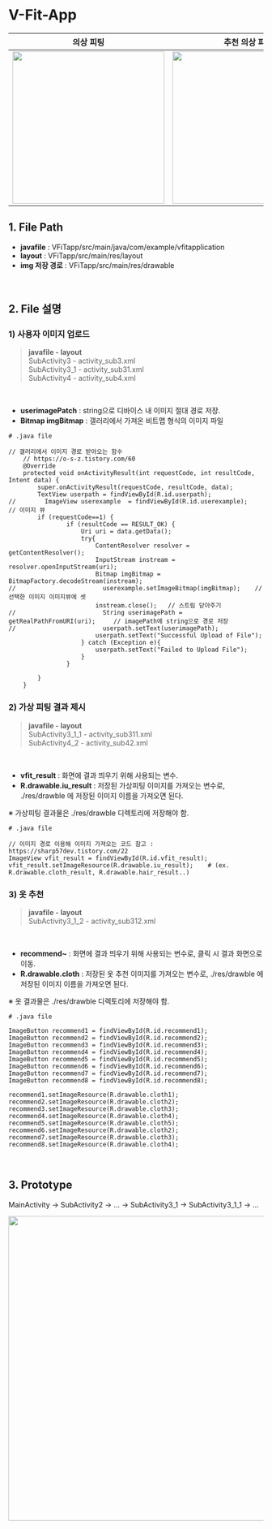 # V-Fit-App

의상 피팅 | 추천 의상 피팅 | 헤어 피팅
--|--|--
<img src="https://github.com/VIP-Projects/V-Fit-App/assets/53934639/389ba37d-7f37-467e-a35c-8bc055414f65" style="width:300px"> | <img src="https://github.com/VIP-Projects/V-Fit-App/assets/53934639/bff31248-aef5-40a4-b8dc-050f5749702a" style="width:300px">|<img src="https://github.com/VIP-Projects/V-Fit-App/assets/53934639/ced9334d-eeb8-47e5-9a8c-88b52f4f11e2" style="width:300px">


## 1. File Path

- <b>javafile</b> : VFiTapp/src/main/java/com/example/vfitapplication
- <b>layout</b> : VFiTapp/src/main/res/layout
- <b>img 저장 경로</b> : VFiTapp/src/main/res/drawable <br>

<!-- ※ 가상피팅 결과물은 ./res/drawble 디렉토리에 저장해야 함. <br>
※ 옷 결과물은 ./res/drawble 디렉토리에 저장해야 함. -->
  
<br>

## 2. File 설명

### 1) 사용자 이미지 업로드
> <b>javafile - layout</b> <br>
> SubActivity3 - activity_sub3.xml <br>
> SubActivity3_1 - activity_sub31.xml <br>
> SubActivity4 - activity_sub4.xml

<br>

- <b>userimagePatch</b> : string으로 디바이스 내 이미지 절대 경로 저장. <br>
- <b>Bitmap imgBitmap</b> : 갤러리에서 가져온 비트맵 형식의 이미지 파일 <br>

<!-- - <b>userpath</b> : 화면에 경로 나타내기 위해 사용되는 변수. <br> -->

```
# .java file

// 갤러리에서 이미지 경로 받아오는 함수
    // https://o-s-z.tistory.com/60
    @Override
    protected void onActivityResult(int requestCode, int resultCode, Intent data) {
        super.onActivityResult(requestCode, resultCode, data);
        TextView userpath = findViewById(R.id.userpath);
//        ImageView userexample  = findViewById(R.id.userexample);    // 이미지 뷰
        if (requestCode==1) {
                if (resultCode == RESULT_OK) {
                    Uri uri = data.getData();
                    try{
                        ContentResolver resolver = getContentResolver();
                        InputStream instream = resolver.openInputStream(uri);
                        Bitmap imgBitmap = BitmapFactory.decodeStream(instream);
//                        userexample.setImageBitmap(imgBitmap);    // 선택한 이미지 이미지뷰에 셋
                        instream.close();   // 스트림 닫아주기
//                        String userimagePath = getRealPathFromURI(uri);     // imagePath에 string으로 경로 저장
//                        userpath.setText(userimagePath);
                        userpath.setText("Successful Upload of File");
                    } catch (Exception e){
                        userpath.setText("Failed to Upload File");
                    }
                }

        }
    }
```

### 2) 가상 피팅 결과 제시
> <b>javafile - layout</b> <br>
> SubActivity3_1_1 - activity_sub311.xml <br>
> SubActivity4_2 - activity_sub42.xml

<br>

- <b>vfit_result</b> : 화면에 결과 띄우기 위해 사용되는 변수. <br>
- <b>R.drawable.iu_result</b> : 저장된 가상피팅 이미지를 가져오는 변수로, ./res/drawble 에 저장된 이미지 이름을 가져오면 된다. <br>

※ 가상피팅 결과물은 ./res/drawble 디렉토리에 저장해야 함.


```
# .java file

// 이미지 경로 이용해 이미지 가져오는 코드 참고 : https://sharp57dev.tistory.com/22
ImageView vfit_result = findViewById(R.id.vfit_result);
vfit_result.setImageResource(R.drawable.iu_result);    # (ex. R.drawable.cloth_result, R.drawable.hair_result..) 
```

### 3) 옷 추천
> <b>javafile - layout</b> <br>
> SubActivity3_1_2 - activity_sub312.xml <br>

<br>

- <b>recommend~</b> : 화면에 결과 띄우기 위해 사용되는 변수로, 클릭 시 결과 화면으로 이동. <br>
- <b>R.drawable.cloth</b> : 저장된 옷 추천 이미지를 가져오는 변수로, ./res/drawble 에 저장된 이미지 이름을 가져오면 된다. <br>

※ 옷 결과물은 ./res/drawble 디렉토리에 저장해야 함.


```
# .java file

ImageButton recommend1 = findViewById(R.id.recommend1);
ImageButton recommend2 = findViewById(R.id.recommend2);
ImageButton recommend3 = findViewById(R.id.recommend3);
ImageButton recommend4 = findViewById(R.id.recommend4);
ImageButton recommend5 = findViewById(R.id.recommend5);
ImageButton recommend6 = findViewById(R.id.recommend6);
ImageButton recommend7 = findViewById(R.id.recommend7);
ImageButton recommend8 = findViewById(R.id.recommend8);

recommend1.setImageResource(R.drawable.cloth1);
recommend2.setImageResource(R.drawable.cloth2);
recommend3.setImageResource(R.drawable.cloth3);
recommend4.setImageResource(R.drawable.cloth4);
recommend5.setImageResource(R.drawable.cloth5);
recommend6.setImageResource(R.drawable.cloth2);
recommend7.setImageResource(R.drawable.cloth3);
recommend8.setImageResource(R.drawable.cloth4);
```


<br>

## 3. Prototype
MainActivity → SubActivity2 → … → SubActivity3_1 → SubActivity3_1_1  → …

<img src="https://github.com/VIP-Projects/V-Fit-App/assets/53934639/3c10f207-6c12-44fe-98e3-224c8dd3461a" style="width:600px">

<br>


